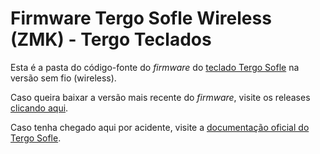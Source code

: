 # Firmware Tergo Sofle Wireless (ZMK) - Tergo Teclados

Esta é a pasta do código-fonte do _firmware_ do [teclado Tergo Sofle](https://tecladoergonomico.com.br/) na versão sem fio (wireless).

Caso queira baixar a versão mais recente do _firmware_, visite os releases [clicando aqui](https://github.com/TergoTeclados/zmk-config-tergo-sofle/releases).

Caso tenha chegado aqui por acidente, visite a [documentação oficial do Tergo Sofle](https://github.com/TergoTeclados/Tergo-Sofle-Documentation).